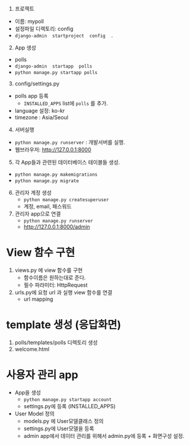 1.	프로젝트
   - 이름: mypoll
   - 설정파일 디렉토리: config
   -  `django-admin  startproject  config  .`
2.	App 생성
  - polls
  - `django-admin  startapp  polls`
  - `python manage.py startapp polls`
3.	config/settings.py
  - polls app 등록
     - `INSTALLED_APPS`  list에 `polls` 를 추가.
  - language 설정: ko-kr
  - timezone :  Asia/Seoul
4.	서버실행
  - `python manage.py runserver` : 개발서버를 실행.
  - 웹브라우저: http://127.0.0.1:8000

5. 각 App들과 관련된 데이터베이스 테이블들 생성.
  - `python manage.py makemigrations`
  - `python manage.py migrate`
6. 관리자 계정 생성
   - `python manage.py createsuperuser`
   - 계정, email, 패스워드
7. 관리자 app으로 연결
   - `python manage.py runserver`
   - http://127.0.0.1:8000/admin

# View 함수 구현
1. views.py 에 view 함수를 구현
   - 함수이름은 원하는대로 준다.
   - 필수 파라미터: HttpRequest 
2. urls.py에 요청 url 과 실행 view 함수를 연결
   - url mapping

# template 생성 (응답화면)
1. polls/templates/polls 디렉토리 생성
2. welcome.html


# 사용자 관리 app
- App을 생성
  - `python manage.py startapp account`
  - settings.py에 등록 (INSTALLED_APPS)
- User Model 정의
  - models.py 에 User모델클래스 정의
  - settings.py에 User모델을 등록
  - admin app에서 데이터 관리를 위해서 admin.py에 등록 + 화면구성 설정.